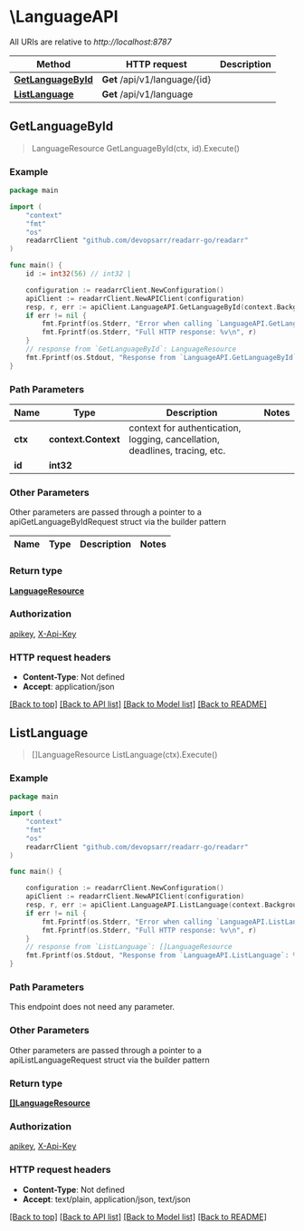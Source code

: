 # \LanguageAPI

All URIs are relative to *http://localhost:8787*

Method | HTTP request | Description
------------- | ------------- | -------------
[**GetLanguageById**](LanguageAPI.md#GetLanguageById) | **Get** /api/v1/language/{id} | 
[**ListLanguage**](LanguageAPI.md#ListLanguage) | **Get** /api/v1/language | 



## GetLanguageById

> LanguageResource GetLanguageById(ctx, id).Execute()



### Example

```go
package main

import (
	"context"
	"fmt"
	"os"
	readarrClient "github.com/devopsarr/readarr-go/readarr"
)

func main() {
	id := int32(56) // int32 | 

	configuration := readarrClient.NewConfiguration()
	apiClient := readarrClient.NewAPIClient(configuration)
	resp, r, err := apiClient.LanguageAPI.GetLanguageById(context.Background(), id).Execute()
	if err != nil {
		fmt.Fprintf(os.Stderr, "Error when calling `LanguageAPI.GetLanguageById``: %v\n", err)
		fmt.Fprintf(os.Stderr, "Full HTTP response: %v\n", r)
	}
	// response from `GetLanguageById`: LanguageResource
	fmt.Fprintf(os.Stdout, "Response from `LanguageAPI.GetLanguageById`: %v\n", resp)
}
```

### Path Parameters


Name | Type | Description  | Notes
------------- | ------------- | ------------- | -------------
**ctx** | **context.Context** | context for authentication, logging, cancellation, deadlines, tracing, etc.
**id** | **int32** |  | 

### Other Parameters

Other parameters are passed through a pointer to a apiGetLanguageByIdRequest struct via the builder pattern


Name | Type | Description  | Notes
------------- | ------------- | ------------- | -------------


### Return type

[**LanguageResource**](LanguageResource.md)

### Authorization

[apikey](../README.md#apikey), [X-Api-Key](../README.md#X-Api-Key)

### HTTP request headers

- **Content-Type**: Not defined
- **Accept**: application/json

[[Back to top]](#) [[Back to API list]](../README.md#documentation-for-api-endpoints)
[[Back to Model list]](../README.md#documentation-for-models)
[[Back to README]](../README.md)


## ListLanguage

> []LanguageResource ListLanguage(ctx).Execute()



### Example

```go
package main

import (
	"context"
	"fmt"
	"os"
	readarrClient "github.com/devopsarr/readarr-go/readarr"
)

func main() {

	configuration := readarrClient.NewConfiguration()
	apiClient := readarrClient.NewAPIClient(configuration)
	resp, r, err := apiClient.LanguageAPI.ListLanguage(context.Background()).Execute()
	if err != nil {
		fmt.Fprintf(os.Stderr, "Error when calling `LanguageAPI.ListLanguage``: %v\n", err)
		fmt.Fprintf(os.Stderr, "Full HTTP response: %v\n", r)
	}
	// response from `ListLanguage`: []LanguageResource
	fmt.Fprintf(os.Stdout, "Response from `LanguageAPI.ListLanguage`: %v\n", resp)
}
```

### Path Parameters

This endpoint does not need any parameter.

### Other Parameters

Other parameters are passed through a pointer to a apiListLanguageRequest struct via the builder pattern


### Return type

[**[]LanguageResource**](LanguageResource.md)

### Authorization

[apikey](../README.md#apikey), [X-Api-Key](../README.md#X-Api-Key)

### HTTP request headers

- **Content-Type**: Not defined
- **Accept**: text/plain, application/json, text/json

[[Back to top]](#) [[Back to API list]](../README.md#documentation-for-api-endpoints)
[[Back to Model list]](../README.md#documentation-for-models)
[[Back to README]](../README.md)

